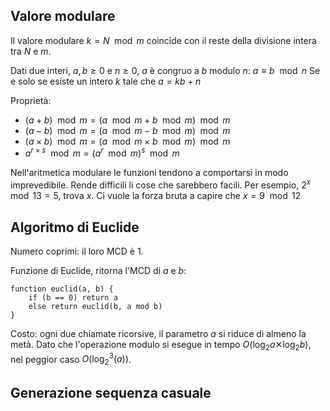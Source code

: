 ## Valore modulare

Il valore modulare $k=N \mod m$ coincide con il reste della divisione intera tra $N$ e $m$.

Dati due interi, $a,b≥0$ e $n≥0$, $a$ è congruo a $b$ modulo $n$:
$a≡b \mod  n$
Se e solo se esiste un intero $k$ tale che $a=kb+n$

Proprietà:
- $(a+b) \mod m=(a \mod m + b \mod m) \mod m$
- $(a-b) \mod m=(a \mod m - b \mod m) \mod m$
- $(a×b) \mod m=(a \mod m × b \mod m) \mod m$
- $a^{r×s} \mod m=(a^r \mod m)^s \mod m$

Nell'aritmetica modulare le funzioni tendono a comportarsi in modo imprevedibile. Rende difficili li cose che sarebbero facili.
Per esempio, $2^x \mod 13=5$, trova $x$. Ci vuole la forza bruta a capire che $x=9 \mod 12$

## Algoritmo di Euclide

Numero coprimi: il loro MCD è 1.

Funzione di Euclide, ritorna l'MCD di $a$ e $b$:
```
function euclid(a, b) {
    if (b == 0) return a
    else return euclid(b, a mod b)
}
```

Costo: ogni due chiamate ricorsive, il parametro $a$ si riduce di almeno la metà. Dato che l'operazione modulo si esegue in tempo $O(\log_2 a✕\log_2 b$), nel peggior caso $O(\log_2^3(a))$.

## Generazione sequenza casuale